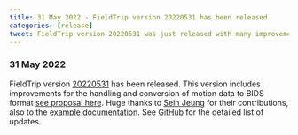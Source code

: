 ```yaml
---
title: 31 May 2022 - FieldTrip version 20220531 has been released
categories: [release]
tweet: FieldTrip version 20220531 was just released with many improvements to the handling and conversion of motion data to BIDS format. Huge thanks to @JeungSein for their contributions. See http://www.fieldtriptoolbox.org/#31-may-2022 and https://www.fieldtriptoolbox.org/example/bids_motion/
---
```


### 31 May 2022

FieldTrip version [20220531](http://github.com/fieldtrip/fieldtrip/releases/tag/20220531) has been released. This version includes improvements for the handling and conversion of motion data to BIDS format [see proposal here](http://bids.neuroimaging.io/bep029). Huge thanks to [Sein Jeung](https://github.com/sjeung) for their contributions, also to the [example documentation](/example/bids_motion). See [GitHub](https://github.com/fieldtrip/fieldtrip/compare/20220519...20220531) for the detailed list of updates.
